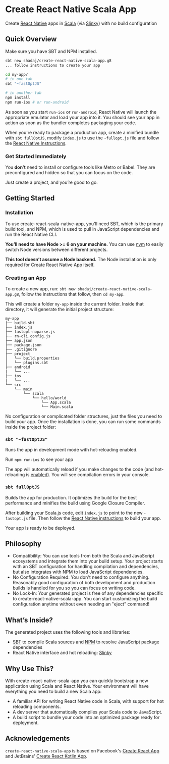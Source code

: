 # Create React Native Scala App
Create [React Native](https://facebook.github.io/react-native/) apps in [Scala](https://scala-lang.org/) (via [Slinky](https://github.com/shadaj/slinky)) with no build configuration

## Quick Overview
Make sure you have SBT and NPM installed.

```sh
sbt new shadaj/create-react-native-scala-app.g8
... follow instructions to create your app

cd my-app/
# in one tab
sbt "~fastOptJS"

# in another tab
npm install
npm run-ios # or run-android
```

As soon as you start `run-ios` or `run-android`, React Native will launch the appropriate emulator and load your app into it. You should see your app in action as soon as the bundler completes packaging your code.

When you're ready to package a production app, create a minified bundle with `sbt fullOptJS`, modify `index.js` to use the `-fullopt.js` file and follow the [React Native Instructions](https://facebook.github.io/react-native/docs/running-on-device.html#building-your-app-for-production).

### Get Started Immediately
You **don’t** need to install or configure tools like Metro or Babel.
They are preconfigured and hidden so that you can focus on the code.

Just create a project, and you’re good to go.

## Getting Started
### Installation
To use create-react-scala-native-app, you'll need SBT, which is the primary build tool, and NPM, which is used to pull in JavaScript dependencies and run the React Native CLI.

**You’ll need to have Node >= 6 on your machine.** You can use [nvm](https://github.com/creationix/nvm#installation) to easily switch Node versions between different projects.

**This tool doesn’t assume a Node backend.** The Node installation is only required for Create React Native App itself.

### Creating an App
To create a new app, run: `sbt new shadaj/create-react-native-scala-app.g8`, follow the instructions that follow, then `cd my-app`.

This will create a folder `my-app` inside the current folder.
Inside that directory, it will generate the initial project structure:
```
my-app
├── build.sbt
├── index.js
├── fastopt-noparse.js
├── rn-cli.config.js
├── app.json
├── package.json
├── .gitignore
├── project
│   └── build.properties
│   └── plugins.sbt
├── android
|   └── ...
├── ios
|   └── ...
└── src
    └── main
        └── scala
            └── hello/world
                └── App.scala
                └── Main.scala
```

No configuration or complicated folder structures, just the files you need to build your app.
Once the installation is done, you can run some commands inside the project folder:

### `sbt "~fastOptJS"`
Runs the app in development mode with hot-reloading enabled.

Run `npm run-ios` to see your app

The app will automatically reload if you make changes to the code (and hot-reloading is [enabled](https://facebook.github.io/react-native/docs/debugging.html)). You will see compilation errors in your console.

### `sbt fullOptJS`
Builds the app for production. It optimizes the build for the best performance and minifies the build using Google Closure Compiler.

After building your Scala.js code, edit `index.js` to point to the new `-fastopt.js` file. Then follow the [React Native instructions](https://facebook.github.io/react-native/docs/running-on-device.html#building-your-app-for-production) to build your app.

Your app is ready to be deployed.

## Philosophy
+ Compatibility: You can use tools from both the Scala and JavaScript ecosystems and integrate them into your build setup. Your project starts with an SBT configuration for handling compilation and dependencies, but also integrates with NPM to load JavaScript dependencies.
+ No Configuration Required: You don't need to configure anything. Reasonably good configuration of both development and production builds is handled for you so you can focus on writing code.
+ No Lock-In: Your generated project is free of any dependencies specific to create-react-native-scala-app. You can start customizing the build configuration anytime without even needing an "eject" command!

## What’s Inside?
The generated project uses the following tools and libraries:
+ [SBT](http://www.scala-sbt.org/) to compile Scala sources and [NPM](https://www.npmjs.com/) to resolve JavaScript package dependencies
+ React Native interface and hot reloading: [Slinky](https://github.com/shadaj/slinky)

## Why Use This?
With create-react-native-scala-app you can quickly bootstrap a new application using Scala and React Native. Your environment will have everything you need to build a new Scala app:
+ A familiar API for writing React Native code in Scala, with support for hot reloading components.
+ A dev server that automatically compiles your Scala code to JavaScript.
+ A build script to bundle your code into an optimized package ready for deployment.

## Acknowledgements
`create-react-native-scala-app` is based on Facebook's [Create React App](https://github.com/facebookincubator/create-react-app) and JetBrains' [Create React Kotlin App](https://github.com/JetBrains/create-react-kotlin-app).
